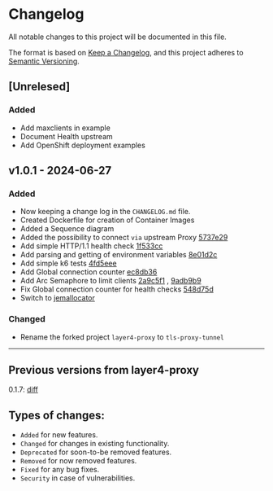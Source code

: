 # Changelog

All notable changes to this project will be documented in this file.

The format is based on [Keep a Changelog](https://keepachangelog.com/en/1.1.0/),
and this project adheres to [Semantic Versioning](https://semver.org/spec/v2.0.0.html).

## [Unrelesed]

### Added

* Add maxclients in example
* Document Health upstream
* Add OpenShift deployment examples

## v1.0.1 - 2024-06-27

### Added

* Now keeping a change log in the `CHANGELOG.md` file.
* Created Dockerfile for creation of Container Images
* Added a Sequence diagram
* Added the possibility to connect `via` upstream Proxy [5737e29](https://github.com/git001/tls-proxy-tunnel/commit/5737e29743d814c81fcd91a62ff660f3899a5e08)
* Add simple HTTP/1.1 health check [1f533cc](https://github.com/git001/tls-proxy-tunnel/commit/1f533cc8fb576ff8e4bab4027dc7ebc2662ccec6)
* Add parsing and getting of environment variables [8e01d2c](https://github.com/git001/tls-proxy-tunnel/commit/8e01d2cc78dd1895583517f596982e64df51683a)
* Add simple k6 tests [4fd5eee](https://github.com/git001/tls-proxy-tunnel/commit/4fd5eee5c9b2e18e0a9b53865309080b19c395b2)
* Add Global connection counter [ec8db36](https://github.com/git001/tls-proxy-tunnel/commit/ec8db36d9365dfc3970ac53effa2ac77a7be0f8f)
* Add Arc Semaphore to limit clients [2a9c5f1]( https://github.com/git001/tls-proxy-tunnel/commit/2a9c5f1353af131d118bee2077848791a95c9fc7) , [9adb9b9](https://github.com/git001/tls-proxy-tunnel/commit/9adb9b999152d013de27a1851d142e75336101ba)
* Fix Global connection counter for health checks [548d75d](https://github.com/git001/tls-proxy-tunnel/commit/548d75ded78941120122c41619c2827549aeff58)
* Switch to [jemallocator](https://crates.io/crates/jemallocator)

### Changed

* Rename the forked project `layer4-proxy` to `tls-proxy-tunnel`

-------

## Previous versions from layer4-proxy

0.1.7: [diff](https://code.kiers.eu/jjkiers/layer4-proxy/compare/v0.1.1...v0.1.7)

## Types of changes:

* `Added` for new features.
* `Changed` for changes in existing functionality.
* `Deprecated` for soon-to-be removed features.
* `Removed` for now removed features.
* `Fixed` for any bug fixes.
* `Security` in case of vulnerabilities.
